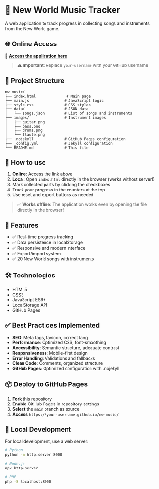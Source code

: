 # 🎵 New World Music Tracker

A web application to track progress in collecting songs and instruments from the New World game.

## 🌐 Online Access

**🔗 [Access the application here](https://your-username.github.io/nw-music/)**

> ⚠️ **Important**: Replace `your-username` with your GitHub username

## 📁 Project Structure

```
nw music/
├── index.html              # Main page
├── main.js                # JavaScript logic
├── style.css              # CSS styles
├── data/                  # JSON data
│   └── songs.json         # List of songs and instruments
├── images/                # Instrument images
│   ├── guitar.png
│   ├── bass.png
│   ├── drums.png
│   └── flaute.png
├── .nojekyll              # GitHub Pages configuration
├── _config.yml            # Jekyll configuration
└── README.md              # This file
```

## 🚀 How to use

1. **Online**: Access the link above
2. **Local**: Open `index.html` directly in the browser (works without server!)
3. Mark collected parts by clicking the checkboxes
4. Track your progress in the counters at the top
5. Use reset and export buttons as needed

> ✅ **Works offline**: The application works even by opening the file directly in the browser!

## 🎯 Features

- ✅ Real-time progress tracking
- ✅ Data persistence in localStorage
- ✅ Responsive and modern interface
- ✅ Export/import system
- ✅ 20 New World songs with instruments

## 🛠️ Technologies

- HTML5
- CSS3
- JavaScript ES6+
- LocalStorage API
- GitHub Pages

## ✅ Best Practices Implemented

- **SEO**: Meta tags, favicon, correct lang
- **Performance**: Optimized CSS, font-smoothing
- **Accessibility**: Semantic structure, adequate contrast
- **Responsiveness**: Mobile-first design
- **Error Handling**: Validations and fallbacks
- **Clean Code**: Comments, organized structure
- **GitHub Pages**: Optimized configuration with .nojekyll

## 📦 Deploy to GitHub Pages

1. **Fork** this repository
2. **Enable** GitHub Pages in repository settings
3. **Select** the `main` branch as source
4. **Access** `https://your-username.github.io/nw-music/`

## 🔧 Local Development

For local development, use a web server:

```bash
# Python
python -m http.server 8000

# Node.js
npx http-server

# PHP
php -S localhost:8000
```
